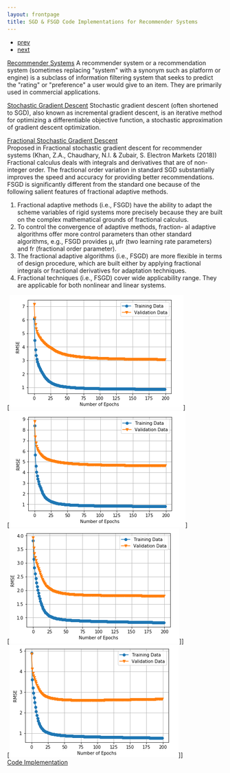 ```yaml
---
layout: frontpage
title: SGD & FSGD Code Implementations for Recommender Systems
---
```


<div class="navbar">
  <div class="navbar-inner">
      <ul class="nav">
          <li><a href="pic_2.html">prev</a></li>
          <li><a href="pic_12.html">next</a></li>
      </ul>
  </div>
</div>

[Recommender Systems](https://en.wikipedia.org/wiki/Recommender_system)
A recommender system or a recommendation system (sometimes replacing "system" with a synonym such as platform or engine) is a subclass of information filtering system that seeks to predict the "rating" or "preference" a user would give to an item. They are primarily used in commercial applications.

[Stochastic Gradient Descent](https://en.wikipedia.org/wiki/Stochastic_gradient_descent)
Stochastic gradient descent (often shortened to SGD), also known as incremental gradient descent, is an iterative method for optimizing a differentiable objective function, a stochastic approximation of gradient descent optimization.

[Fractional Stochastic Gradient Descent](https://doi.org/10.1007/s12525-018-0297-2)<br/>
Proposed in Fractional stochastic gradient descent for recommender systems
(Khan, Z.A., Chaudhary, N.I. & Zubair, S. Electron Markets (2018))
Fractional calculus deals with integrals and derivatives that are of non-integer order.
The fractional order variation in standard SGD substantially improves the speed and accuracy for providing better recommendations.
FSGD is significantly different from the standard one because of the following salient features of fractional adaptive methods.
1. Fractional adaptive methods (i.e., FSGD) have the ability to adapt the scheme variables of rigid systems more precisely because they are built on the complex mathematical grounds of fractional calculus.
2. To control the convergence of adaptive methods, fraction- al adaptive algorithms offer more control parameters than other standard algorithms, e.g., FSGD provides μ, μfr (two learning rate parameters) and fr (fractional order parameter).
3. The fractional adaptive algorithms (i.e., FSGD) are more flexible in terms of design procedure, which are built either by applying fractional integrals or fractional derivatives for adaptation techniques.
4. Fractional techniques (i.e., FSGD) cover wide applicability range. They are applicable for both nonlinear and linear systems.

[![RMSE Visualization for SGD When k=10, epochs=200](../../assets/publpics/pic_19.png)]<br />
[![RMSE Visualization for SGD When k=10, epochs=200](../../assets/publpics/pic_20.png)] <br />
[![RMSE Visualization for FSGD When k=10, epochs=200](../../assets/publpics/pic_21.png)]] <br />
[![RMSE Visualization for FSGD When k=20, epochs=200](../../assets/publpics/pic_22.png)]] <br />
[Code Implementation](https://github.com/oliviapy960825/oliviapy960825.github.io/blob/master/Assignments/Design%20and%20Analysis%20of%20Algorithms/SGD%20and%20FSGD%20for%20Recommender%20Systems%20Code%20Implementation.ipynb)

